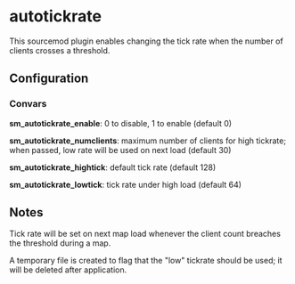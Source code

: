 # autotickrate

This sourcemod plugin enables changing the tick rate when the number of clients crosses a threshold.

## Configuration

### Convars

**sm_autotickrate_enable**: 0 to disable, 1 to enable (default 0)

**sm_autotickrate_numclients**: maximum number of clients for high tickrate; when passed, low rate will be used on next load (default 30)

**sm_autotickrate_hightick**: default tick rate (default 128)

**sm_autotickrate_lowtick**: tick rate under high load (default 64)

## Notes

Tick rate will be set on next map load whenever the client count breaches the threshold during a map.

A temporary file is created to flag that the "low" tickrate should be used; it will be deleted after
application.
